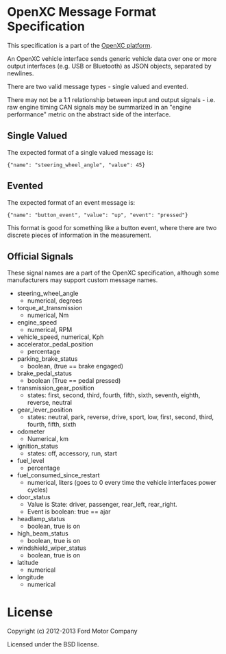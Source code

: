 # OpenXC Message Format Specification

This specification is a part of the [OpenXC platform][OpenXC].

An OpenXC vehicle interface sends generic vehicle data over one or more output
interfaces (e.g. USB or Bluetooth) as JSON objects, separated by newlines.

There are two valid message types - single valued and evented.

There may not be a 1:1 relationship between input and output signals - i.e. raw
engine timing CAN signals may be summarized in an "engine performance" metric on
the abstract side of the interface.

## Single Valued

The expected format of a single valued message is:

    {"name": "steering_wheel_angle", "value": 45}

## Evented

The expected format of an event message is:

    {"name": "button_event", "value": "up", "event": "pressed"}

This format is good for something like a button event, where there are two
discrete pieces of information in the measurement.

## Official Signals

These signal names are a part of the OpenXC specification, although some
manufacturers may support custom message names.

* steering_wheel_angle
    * numerical, degrees
* torque_at_transmission
    * numerical, Nm
* engine_speed
    * numerical, RPM
* vehicle_speed, numerical, Kph
* accelerator_pedal_position
    * percentage
* parking_brake_status
    * boolean, (true == brake engaged)
* brake_pedal_status
    * boolean (True == pedal pressed)
* transmission_gear_position
    * states: first, second, third, fourth, fifth, sixth, seventh, eighth,
      reverse, neutral
* gear_lever_position
    * states: neutral, park, reverse, drive, sport, low, first, second, third,
      fourth, fifth, sixth
* odometer
    * Numerical, km
* ignition_status
    * states: off, accessory, run, start
* fuel_level
    * percentage
* fuel_consumed_since_restart
    * numerical, liters (goes to 0 every time the
  vehicle interfaces power cycles)
* door_status
    * Value is State: driver, passenger, rear_left, rear_right.
    * Event is boolean: true == ajar
* headlamp_status
    * boolean, true is on
* high_beam_status
    * boolean, true is on
* windshield_wiper_status
    * boolean, true is on
* latitude
    * numerical
* longitude
    * numerical

License
=======

Copyright (c) 2012-2013 Ford Motor Company

Licensed under the BSD license.

[OpenXC]: http://openxcplatform.com

